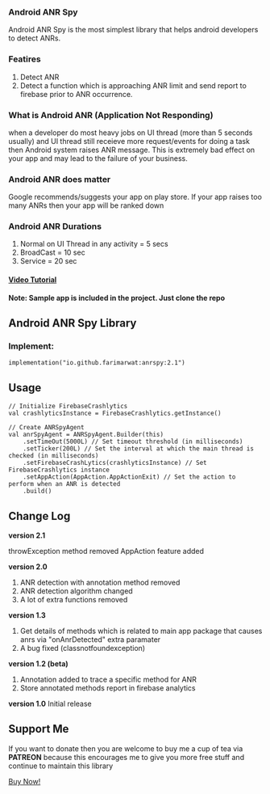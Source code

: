 ### Android ANR Spy
Android ANR Spy is the most simplest library that helps android developers to detect ANRs.

### Featires
1. Detect ANR
2. Detect a function which is approaching ANR limit and send report to firebase prior to ANR occurrence. 

### What is Android ANR (Application Not Responding)
when a developer do most heavy jobs on UI thread (more than 5 seconds usually) and UI thread still receieve more request/events for doing a task then Android system raises ANR message. This is extremely bad effect on your app and may lead to the failure of your business.
### Android ANR does matter
Google recommends/suggests your app on play store. If your app raises too many ANRs then your app will be ranked down

### Android ANR Durations
1. Normal on UI Thread in any activity = 5 secs
2. BroadCast = 10 sec
3. Service = 20 sec


<h4><a href="https://www.youtube.com/watch?v=329yhbNjaHg">Video Tutorial </a></h4>

**Note: Sample app is included in the project. Just clone the repo**

## Android ANR Spy Library
### Implement:

```
implementation("io.github.farimarwat:anrspy:2.1")
```
## Usage
```
// Initialize FirebaseCrashlytics
val crashlyticsInstance = FirebaseCrashlytics.getInstance()

// Create ANRSpyAgent
val anrSpyAgent = ANRSpyAgent.Builder(this)
    .setTimeOut(5000L) // Set timeout threshold (in milliseconds)
    .setTicker(200L) // Set the interval at which the main thread is checked (in milliseconds)
    .setFirebaseCrashLytics(crashlyticsInstance) // Set FirebaseCrashlytics instance
    .setAppAction(AppAction.AppActionExit) // Set the action to perform when an ANR is detected
    .build()
```

## Change Log
**version 2.1**

throwException method removed
AppAction feature added


**version 2.0**

1. ANR detection with annotation method removed
2. ANR detection algorithm changed
3. A lot of extra functions removed

**version 1.3**
1. Get details of methods which is related to main app package that causes anrs via "onAnrDetected" extra paramater
2. A bug fixed (classnotfoundexception)

**version 1.2 (beta)**
1. Annotation added to trace a specific method for ANR
2. Store annotated methods report in firebase analytics

**version 1.0**
Initial release

## Support Me
If you want to donate then you are welcome to buy me a cup of tea via **PATREON** because this encourages me to give you more free stuff
and continue to  maintain this library

<a href="https://patreon.com/farimarwat">Buy Now!</a>

